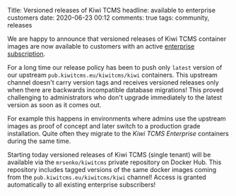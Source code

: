 Title: Versioned releases of Kiwi TCMS
headline: available to enterprise customers
date: 2020-06-23 00:12
comments: true
tags: community, releases


We are happy to announce that versioned releases of Kiwi TCMS container
images are now available to customers with an active
[enterprise subscription](/#subscriptions).

For a long time our release policy has been to push only `latest` version
of our upstream `pub.kiwitcms.eu/kiwitcms/kiwi` containers. This upstream channel doesn't
carry version tags and receives versioned releases only when there are
backwards incompatible database migrations!
This proved challenging to administrators who don't upgrade
immediately to the latest version as soon as it comes out.

For example this happens in environments where admins use the upstream images
as proof of concept and later switch to a production grade installation.
Quite often they migrate to the *Kiwi TCMS Enterprise* containers during the
same time.

Starting today versioned releases of Kiwi TCMS (single tenant) will be available
via the `mrsenko/kiwitcms` private repository on Docker Hub.
This repository includes tagged versions of the same docker images coming from
the `pub.kiwitcms.eu/kiwitcms/kiwi` channel!
Access is granted automatically to all existing enterprise subscribers!

